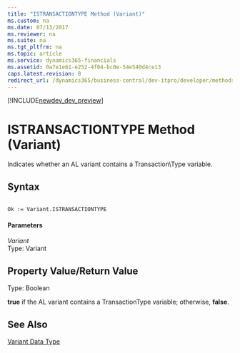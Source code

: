 ```yaml
---
title: "ISTRANSACTIONTYPE Method (Variant)"
ms.custom: na
ms.date: 07/13/2017
ms.reviewer: na
ms.suite: na
ms.tgt_pltfrm: na
ms.topic: article
ms.service: dynamics365-financials
ms.assetid: 0a7e1e61-e252-4f04-bc0e-54e540d4ce13
caps.latest.revision: 8
redirect_url: /dynamics365/business-central/dev-itpro/developer/methods/devenv-al-method-reference
---
```


[!INCLUDE[newdev_dev_preview](../includes/newdev_dev_preview.md)]

# ISTRANSACTIONTYPE Method (Variant)
Indicates whether an AL variant contains a Transaction\\Type variable.  

## Syntax  

```  

Ok := Variant.ISTRANSACTIONTYPE  
```  

#### Parameters  
 *Variant*  
 Type: Variant  

## Property Value/Return Value  
 Type: Boolean  

 **true** if the AL variant contains a TransactionType variable; otherwise, **false**.  

## See Also  
 [Variant Data Type](../datatypes/devenv-Variant-Data-Type.md)
